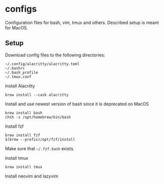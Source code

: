 # configs
Configuration files for bash, vim, tmux and others. Described setup is meant for MacOS. 

## Setup

Download config files to the following directories:
```
~/.config/alacritty/alacritty.toml
~/.bashrc
~/.bash_profile
~/.tmux.conf
```

Install Alacritty
```
brew install --cask alacritty
```

Install and use newest version of bash since it is deprecated on MacOS
```
brew install bash
chsh -s /opt/homebrew/bin/bash
```

Install fzf
```
brew install fzf
$(brew --prefix)/opt/fzf/install
```
Make sure that `~/.fzf.bash` exists.

Install tmux
```
brew install tmux
```

Install neovim and lazyvim
